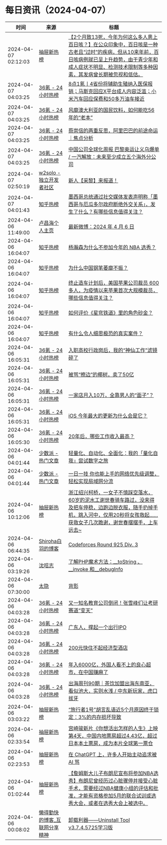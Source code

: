﻿# 每日资讯（2024-04-07）

|时间|来源|标题|
|---|---|---|
|2024-04-07 02:12:03|[抽屉新热榜](http://dig.chouti.com/feed.xml)|[【2个月致13死，今年为何这么多人患上百日咳？】在公众印象中，百日咳是一种古老且“过时”的疾病，但从10来年前，百日咳病例就已呈上升趋势，由于青少年和成人症状不明显、检测技术限制等多种因素，其发病曾长期被忽视和低估。](https://dig.chouti.com/link/42040303)|
|2024-04-07 04:03:25|[36氪 - 24小时热榜](https://rss.mifaw.com/articles/5c8bb11a3c41f61efd36683e/5c91d2e23882afa09dff4901)|[8点1氪丨4省份将辅助生殖纳入医保报销；马斯克回应X平台成人内容泛滥；小米汽车回应保费和50多万油车接近](https://36kr.com/p/2722643545012100)|
|2024-04-07 04:03:25|[36氪 - 24小时热榜](https://rss.mifaw.com/articles/5c8bb11a3c41f61efd36683e/5c91d2e23882afa09dff4901)|[风靡澳大利亚的国民饮料，如何能吃56年的“老本”](https://36kr.com/p/2721254796801924)|
|2024-04-07 04:03:25|[36氪 - 24小时热榜](https://rss.mifaw.com/articles/5c8bb11a3c41f61efd36683e/5c91d2e23882afa09dff4901)|[蔡崇信的两重反思，阿里巴巴的前途命运｜焦点分析](https://36kr.com/p/2721665767126918)|
|2024-04-07 04:03:25|[36氪 - 24小时热榜](https://rss.mifaw.com/articles/5c8bb11a3c41f61efd36683e/5c91d2e23882afa09dff4901)|[中国公司全球化周报 巴黎奥运让义乌爆单 / 一汽解放：未来至少成立五个海外分公司](https://36kr.com/p/2720692390950784)|
|2024-04-07 02:50:19|[w2solo - 独立开发者社区](https://w2solo.com/topics/feed)|[新人【采黎】来报道！](https://w2solo.com/topics/4536)|
|2024-04-07 04:01:43|[知乎热榜](https://rss.mifaw.com/articles/5c8bb11a3c41f61efd36683e/5c919d543882afa09dff3fa3)|[墨西哥总统通过社交媒体发表声明称「墨西哥与厄瓜多尔政府断绝外交关系」，发生了什么？有哪些信息值得关注？](https://www.zhihu.com/question/651910177)|
|2024-04-06 11:49:00|[卢昌海个人主页](https://www.changhai.org//feed.xml)|[最新微博：2024 年 4 月 6 日](https://www.changhai.org/articles/miscellaneous/blog/202404.php#latest)|
|2024-04-06 16:04:07|[知乎热榜](https://rss.mifaw.com/articles/5c8bb11a3c41f61efd36683e/5c919d543882afa09dff3fa3)|[杨瀚森为什么不参加今年的 NBA 选秀？](https://www.zhihu.com/question/651758312)|
|2024-04-06 16:04:07|[知乎热榜](https://rss.mifaw.com/articles/5c8bb11a3c41f61efd36683e/5c919d543882afa09dff3fa3)|[为什么中国钢笔萎靡不振？](https://www.zhihu.com/question/328742980)|
|2024-04-06 16:04:07|[知乎热榜](https://rss.mifaw.com/articles/5c8bb11a3c41f61efd36683e/5c919d543882afa09dff3fa3)|[终止造车计划后，美国苹果公司裁员 600 多人，为疫情以来苹果首次大规模裁员，哪些信息值得关注？](https://www.zhihu.com/question/651918106)|
|2024-04-06 16:04:07|[知乎热榜](https://rss.mifaw.com/articles/5c8bb11a3c41f61efd36683e/5c919d543882afa09dff3fa3)|[如何评价《星穹铁道》里的角色砂金？](https://www.zhihu.com/question/641111858)|
|2024-04-06 16:04:07|[知乎热榜](https://rss.mifaw.com/articles/5c8bb11a3c41f61efd36683e/5c919d543882afa09dff3fa3)|[有什么令人细思极恐的真实案件？](https://www.zhihu.com/question/334828112)|
|2024-04-06 16:05:31|[36氪 - 24小时热榜](https://rss.mifaw.com/articles/5c8bb11a3c41f61efd36683e/5c91d2e23882afa09dff4901)|[入职高校行政岗后，我的“神仙工作”滤镜碎了](https://36kr.com/p/2721502403737732)|
|2024-04-06 16:05:31|[36氪 - 24小时热榜](https://rss.mifaw.com/articles/5c8bb11a3c41f61efd36683e/5c91d2e23882afa09dff4901)|[被骂“擦边”的椰树，卖了50亿](https://36kr.com/p/2721516671449225)|
|2024-04-06 16:05:31|[36氪 - 24小时热榜](https://rss.mifaw.com/articles/5c8bb11a3c41f61efd36683e/5c91d2e23882afa09dff4901)|[一家店月入10万，全靠男人的“面子”？](https://36kr.com/p/2721523570620551)|
|2024-04-06 16:05:31|[36氪 - 24小时热榜](https://rss.mifaw.com/articles/5c8bb11a3c41f61efd36683e/5c91d2e23882afa09dff4901)|[iOS 今年最大的更新为什么会是它？](https://36kr.com/p/2721506936469381)|
|2024-04-06 16:05:30|[36氪 - 24小时热榜](https://rss.mifaw.com/articles/5c8bb11a3c41f61efd36683e/5c91d2e23882afa09dff4901)|[20年后，哪些工作收入最高？](https://36kr.com/p/2576264515396996)|
|2024-04-06 04:01:44|[少数派 - 热门文章](https://rss.mifaw.com/articles/5c8bb11a3c41f61efd36683e/5c92450e3882afa09dff5928)|[轻量化、自动化、全面化：我的「量化自我」尝试数字之旅](https://sspai.com/post/86747)|
|2024-04-06 04:01:44|[少数派 - 热门文章](https://rss.mifaw.com/articles/5c8bb11a3c41f61efd36683e/5c92450e3882afa09dff5928)|[一日一技 你也能上手的网络优先级调整，轻松实现局域网分流](https://sspai.com/post/87558)|
|2024-04-06 10:12:06|[抽屉新热榜](http://dig.chouti.com/feed.xml)|[浙江绍兴柯桥，一女子不慎踩空落水，60岁的泥水工谢世春骑车路过，没来得及把车停稳，边跑边脱衣服，随手扔掉手机，跳入河中，仅用20秒将女孩救起……获救女子几次跪谢，谢世春摆摆手，上车远去~](https://dig.chouti.com/link/42035531)|
|2024-04-06 06:44:35|[Shiroha白羽的博客](https://hukeqing.github.io/rss.xml)|[Codeforces Round 925 Div. 3 ](https://blog.mauve.icu/2024/04/06/acm/codeforces/CodeforcesRound925/)|
|2024-04-06 03:19:26|[沈唁志](https://qq52o.me/feed)|[了解PHP魔术方法：__toString 、__invoke 和__debugInfo ](https://qq52o.me/2831.html)|
|2024-04-06 07:30:00|[太隐](https://wangyurui.com/feed.xml)|[背影](https://wangyurui.com/posts/bei-ying-065eb135)|
|2024-04-06 04:03:28|[36氪 - 24小时热榜](https://rss.mifaw.com/articles/5c8bb11a3c41f61efd36683e/5c91d2e23882afa09dff4901)|[又一知名教育公司倒闭！张雪峰们让考研赛道“变天”](https://36kr.com/p/2720177831491459)|
|2024-04-06 04:03:28|[36氪 - 24小时热榜](https://rss.mifaw.com/articles/5c8bb11a3c41f61efd36683e/5c91d2e23882afa09dff4901)|[广东人，撑起一个出行IPO](https://36kr.com/p/2718575248439429)|
|2024-04-06 04:03:28|[36氪 - 24小时热榜](https://rss.mifaw.com/articles/5c8bb11a3c41f61efd36683e/5c91d2e23882afa09dff4901)|[200元快住不起经济型酒店](https://36kr.com/p/2718819582802049)|
|2024-04-06 04:03:28|[36氪 - 24小时热榜](https://rss.mifaw.com/articles/5c8bb11a3c41f61efd36683e/5c91d2e23882afa09dff4901)|[年入6000亿，外国人看不上的良心超市，在中国赚麻了](https://36kr.com/p/2720159557465985)|
|2024-04-06 04:03:28|[36氪 - 24小时热榜](https://rss.mifaw.com/articles/5c8bb11a3c41f61efd36683e/5c91d2e23882afa09dff4901)|[出海周刊90期｜茶饮加盟出海东南亚，看似池大，实则水浅 / 中东新玩家，虎口拔牙](https://36kr.com/p/2718704423597954)|
|2024-04-06 03:03:22|[抽屉新热榜](http://dig.chouti.com/feed.xml)|[“旅行者1号”胡言乱语近5个月原因终于锁定：3%的内存损坏导致](https://dig.chouti.com/link/42032807)|
|2024-04-06 02:33:54|[抽屉新热榜](http://dig.chouti.com/feed.xml)|[宫崎骏新片《你想活出怎样的人生》上映第4天，中国内地票房超过4.43亿，超过日本本土票房，成为本片全球第一票仓](https://dig.chouti.com/link/42032563)|
|2024-04-06 02:23:53|[抽屉新热榜](http://dig.chouti.com/feed.xml)|[在 ChatGPT 上，许多人开始主动追求被 AI 骂](https://dig.chouti.com/link/42032546)|
|2024-04-06 01:02:44|[抽屉新热榜](http://dig.chouti.com/feed.xml)|[【詹姆斯大儿子布朗尼宣布将参加NBA选秀】布朗尼曾经历过心脏骤停并接受心脏手术，需要经过NBA健康小组的评估和批准，才能有资格参加5月的联合试训或选秀大会，或者在选秀大会上被选中。](https://dig.chouti.com/link/42032023)|
|2024-04-06 00:08:02|[懒得勤快的博客_互联网分享精神](https://masuit.com/rss)|[卸载利器——Uninstall Tool v3.7.4.5725学习版](https://masuit.com/84)|

